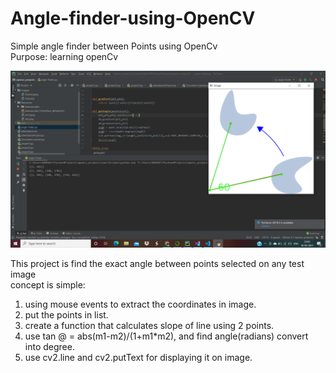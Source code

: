 # Angle-finder-using-OpenCV

Simple angle finder between Points using OpenCv <br>
Purpose: learning openCv

 <img src="https://github.com/HarshitDolu/Angle-finder-using-OpenCV/blob/main/demo.png" width="900">

This project is find the exact angle between points selected on any test image<br>
concept is simple:
1. using mouse events to extract the coordinates in image.<br>
2. put the points in list.<br>
3. create a function that calculates slope of line using 2 points.<br>
4. use tan @ = abs(m1-m2)/(1+m1*m2), and find angle(radians) convert into degree.<br>
5. use cv2.line and cv2.putText for displaying it on image.<br>
